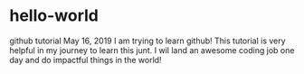 # hello-world
github tutorial
May 16, 2019
I am trying to learn github! This tutorial is very helpful in my journey to learn this junt. I wil land an awesome coding job one day and do impactful things in the world!
